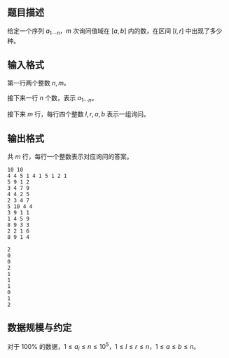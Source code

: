 ## 题目描述

给定一个序列 $a_{1\cdots n}$，$m$ 次询问值域在 $[a,b]$ 内的数，在区间 $[l,r]$ 中出现了多少种。

## 输入格式

第一行两个整数 $n,m$。

接下来一行 $n$ 个数，表示 $a_{1\cdots n}$。

接下来 $m$ 行，每行四个整数 $l,r,a,b$ 表示一组询问。

## 输出格式

共 $m$ 行，每行一个整数表示对应询问的答案。

```input1
10 10
4 4 5 1 4 1 5 1 2 1
5 9 1 2
3 4 7 9
4 4 2 5
2 3 4 7
5 10 4 4
3 9 1 1
1 4 5 9
8 9 3 3
2 2 1 6
8 9 1 4
```

```output1
2
0
0
2
1
1
1
0
1
2
```

## 数据规模与约定

对于 $100\%$ 的数据，$1\leq a_i\leq n\leq 10^5$，$1\leq l\leq r\leq n$，$1\leq a\leq b\leq n$。

